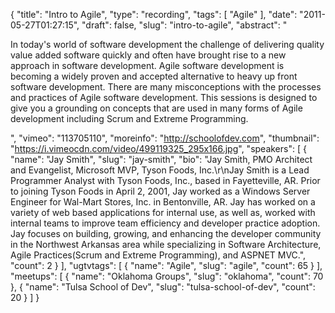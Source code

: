 {
  "title": "Intro to Agile",
  "type": "recording",
  "tags": [
    "Agile"
  ],
  "date": "2011-05-27T01:27:15",
  "draft": false,
  "slug": "intro-to-agile",
  "abstract": "<p>In today's world of software development the challenge of delivering quality value added software quickly and often have brought rise to a new approach in software development. Agile software development is becoming a widely proven and accepted alternative to heavy up front software development. There are many misconceptions with the processes and practices of Agile software development. This sessions is designed to give you a grounding on concepts that are used in many forms of Agile development including Scrum and Extreme Programming.</p>",
  "vimeo": "113705110",
  "moreinfo": "http://schoolofdev.com",
  "thumbnail": "https://i.vimeocdn.com/video/499119325_295x166.jpg",
  "speakers": [
    {
      "name": "Jay Smith",
      "slug": "jay-smith",
      "bio": "Jay Smith, PMO Architect and Evangelist, Microsoft MVP, Tyson Foods, Inc.\r\nJay Smith is a Lead Programmer Analyst with Tyson Foods, Inc., based in Fayetteville, AR. Prior to joining Tyson Foods in April 2, 2001, Jay worked as a Windows Server Engineer for Wal-Mart Stores, Inc. in Bentonville, AR. Jay has worked on a variety of web based applications for internal use, as well as, worked with internal teams to improve team efficiency and developer practice adoption. Jay focuses on building, growing, and enhancing the developer community in the Northwest Arkansas area while specializing in Software Architecture, Agile Practices(Scrum and Extreme Programming), and ASPNET MVC.",
      "count": 2
    }
  ],
  "ugtvtags": [
    {
      "name": "Agile",
      "slug": "agile",
      "count": 65
    }
  ],
  "meetups": [
    {
      "name": "Oklahoma Groups",
      "slug": "oklahoma",
      "count": 70
    },
    {
      "name": "Tulsa School of Dev",
      "slug": "tulsa-school-of-dev",
      "count": 20
    }
  ]
}